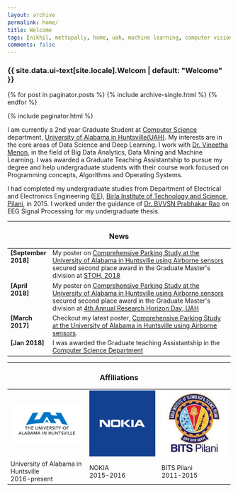 ```yaml
---
layout: archive
permalink: home/
title: Welcome
tags: [nikhil, mettupally, home, uah, machine learning, computer vision, data science, deep learning, graduate]
comments: false
---
```


<h3 class="archive__subtitle">{{ site.data.ui-text[site.locale].Welcom | default: "Welcome" }}</h3>

{% for post in paginator.posts %}
  {% include archive-single.html %}
{% endfor %}

{% include paginator.html %}

I am currently a 2nd year Graduate Student at [Computer Science]() department, [University of Alabama in Huntsville(UAH)]().
My interests are in the core areas of Data Science and Deep Learning. I work with [Dr. Vineetha Menon](https://www.uah.edu/science/departments/computer-science/faculty-staff/vineetha-menon), in the field of Big Data Analytics, Data Mining and Machine Learning.
I was awarded a Graduate Teaching Assistantship to pursue my degree and help undergraduate students with their course work focused
on Programming concepts, Algorithms and Operating Systems.

I had completed my undergraduate studies from Department of Electrical and Electronics Engineering ([EE](http://universe.bits-pilani.ac.in/hyderabad/EEE/Home)),
[Birla Institute of Technology and Science, Pilani](http://www.bits-pilani.ac.in/), in 2015. I worked under the guidance of [Dr. BVVSN Prabhakar Rao](http://universe.bits-pilani.ac.in/Hyderabad/bvvsnprabhakarrao/Profile) on EEG Signal Processing for my undergraduate thesis.

----

<h3 align="center">News</h3>
<table class='news-table'>
    <col width="15%">
    <col width="85%">
    <tr>
        <td valign="top"><strong>[September 2018]</strong></td>
        <td>My poster on <a href="https://cdm16608.contentdm.oclc.org/digital/collection/p16608coll24/id/313/rec/1">Comprehensive Parking Study at the University of Alabama in Huntsville using Airborne sensors</a>
        secured second place award in the Graduate Master's division at <a href="https://www.uah.edu/cpu2al/12950">STOH, 2018</a>
        </td>
    </tr>
    <tr>
        <td valign="top"><strong>[April 2018]</strong></td>
        <td>My poster on <a href="https://cdm16608.contentdm.oclc.org/digital/collection/p16608coll24/id/313/rec/1">Comprehensive Parking Study at the University of Alabama in Huntsville using Airborne sensors</a> secured second place award in the Graduate Master's division at <a href="https://www.uah.edu/news/research/outstanding-student-researchers-recognized-at-uah-research-horizons-day">4th Annual Research Horizon Day, UAH</a>
        </td>
    </tr>
    <tr>
        <td valign="top"><strong>[March 2017]</strong></td>
        <td>Checkout my latest poster, <a href="https://cdm16608.contentdm.oclc.org/digital/collection/p16608coll24/id/313/rec/1">Comprehensive Parking Study at the University of Alabama in Huntsville using Airborne sensors</a>.
        <!-- Github code available <a href="https://github.com/batra-mlp-lab/lang-emerge">here</a> -->
        </td>
    </tr>
    <tr>
        <td valign="top"><strong>[Jan 2018]</strong></td>
        <td>I was awarded the Graduate teaching Assistantship in the <a href='https://www.uah.edu/science/departments/computer-science'>Computer Science Department</a>
        </td>
    </tr>
    <!-- <tr>
        <td valign="top"><strong>[Dec 2017]</strong></td>
        <td>I received a <a href='https://nips.cc/Conferences/2017/Awards'>Best Reviewer Award</a> at NIPS 2017</td>
    </tr> -->
    <!-- <tr>
        <td valign="top"><strong>[Sept 2017]</strong></td>
        <td>Our paper on <a>Deepsets</a> has been accepted as an <b> oral</b> at NIPS, 2017</td>
    </tr> -->
    <!-- <tr>
        <td valign="top"><strong>[Aug 2017]</strong></td>
        <td>Our paper on <a>Natural Language Does Not Emerge 'Naturally' in Multi-Agent Dialog</a> won the <b>best short paper</b> award at EMNLP 2017</td>
    </tr> -->
    <!-- <tr>
        <td valign="top"><strong>[Aug 2017]</strong></td>
        <td>Our paper on <a>Learning Cooperative Visual Dialog Agents with Deep Reinforcement Learning</a> has been accepted as an <b> oral</b> at ICCV, 2017</td>
    </tr> -->
    <!-- <tr>
        <td valign="top"><strong>[July 2017]</strong></td>
        <td>Our paper on <a>Natural Language Does Not Emerge 'Naturally' in Multi-Agent Dialog</a> has been accepted as an <b> oral</b> at EMNLP, 2017</td>
    </tr> -->
    <!-- <tr>
        <td valign="top"><strong>[June 2017]</strong></td>
        <td>Checkout our latest paper, <a href="https://arxiv.org/abs/1706.08502">Natural Language Does Not Emerge 'Naturally' in Multi-Agent Dialog</a>, on Arxiv.
        Github code available <a href="https://github.com/batra-mlp-lab/lang-emerge">here</a></td>
    </tr> -->
    <!-- <tr>
        <td valign="top"><strong>[May 2017]</strong></td>
        <td>Our paper on <a>Canopy</a> got accepted at ICML, 2017</td>
    </tr> -->
    <!-- <tr>
        <td valign="top"><strong>[Apr 2017]</strong></td>
        <td>Our paper on <a>Exploring Personalized Neural Conversational Models</a> got accepted at IJCAI, 2017</td>
    </tr> -->
    <!-- <tr>
        <td valign="top"><strong>[Apr 2017]</strong></td>
        <td>Find our Github code for Visual Dialog <a href="https://github.com/batra-mlp-lab/visdial">here</a></td>
    </tr> -->
    <!-- <tr>
        <td valign="top"><strong>[Mar 2017]</strong></td>
        <td>Checkout our latest paper, <a href="https://arxiv.org/abs/1703.06585">Learning Cooperative Visual Dialog Agents with Deep Reinforcement Learning</a>, on arXiv</td>
    </tr> -->
    <!-- <tr>
        <td valign="top"><strong>[Mar 2017]</strong></td>
        <td>Checkout our latest paper, <a href="https://arxiv.org/abs/1703.06114">Deepsets</a>, on arXiv</td>
    </tr> -->
    <!-- <tr>
        <td valign="top"><strong>[Mar 2017]</strong></td>
        <td>Our paper on <a href="https://visualdialog.org/">Visual Dialog</a> got accepted at CVPR, 2017 as a <b>Spotlight</b></td>
    </tr> -->
    <!-- <tr>
        <td valign="top"><strong>[Mar 2017]</strong></td>
        <td>Interning at <a href="https://research.fb.com/category/facebook-ai-research-fair/">Facebook AI Research (FAIR)</a> this summer, with <a href="http://rohrbach.vision/">Marcus Rohrbach</a></td>
    </tr> -->
    <!-- <tr>
        <td valign="top"><strong>[Nov 2016]</strong></td>
        <td>Checkout our latest paper, <a href="http://arxiv.org/abs/1611.08669">Visual Dialog</a>, on arXiv</td>
    </tr> -->
    <!-- <tr>
        <td valign="top"><strong>[Aug 2016]</strong></td>
        <td>Serving as Vice-President of <a href="https://www.ece.cmu.edu/~ego/"> ECE Graduate Organization</a>, CMU</td>
    </tr> -->
    <!-- <tr>
        <td valign="top"><strong>[May 2016]</strong></td>
        <td>Serving as a reviewer for <a href="https://nips.cc/"> NIPS 2016</a></td>
    </tr> -->
    <!-- <tr>
        <td valign="top"><strong>[Mar 2016]</strong></td>
        <td>Our paper on <a href="http://arxiv.org/abs/1511.07067">Visual Word2Vec</a> got accepted to CVPR, 2016</td>
    </tr> -->
    <!-- <tr>
        <td valign="top"><strong>[Dec 2015]</strong></td>
        <td>I would be interning at <a href="https://www.snapchat.com/">Snapchat</a> this summer</td>
    </tr> -->
    <!-- <tr>
        <td valign="top"><strong>[Nov 2015]</strong></td>
        <td>Checkout our latest paper, <a href="http://arxiv.org/abs/1511.07067">Visual Word2Vec</a>, on arXiv</td>
    </tr> -->
    <!-- <tr>
        <td valign="top"><strong>[Oct 2015]</strong></td>
        <td>Checkout our paper, <a href="http://opt-ml.org/papers/OPT2015_paper_52.pdf">Comparing Gibbs, EM and SEM for MAP Inference in Mixture Models</a>, which got accepted in NIPS: <a href="http://opt-ml.org/papers.html">OPT</a> workshop, 2015</td>
    </tr> -->
</table>

----

<h3 align="center">Affiliations</h3>
<table align="center" class='affl-pic'>
    <tr>
        <td>
            <a href="https://www.uah.edu/">
            <img src="/images/UAH_blueblk.png"></a>
        </td>
        <td>
            <a href="https://networks.nokia.com/">
            <img src="/images/nokia-logo.jpg"></a> <!--add logos in the images folder-->
        </td>
        <td>
            <a href="http://www.bits-pilani.ac.in/">
            <img src="/images/bits_pilani.jpeg"></a> <!--add logos in the images folder-->
        </td>
    <!--/tr-->
    <tr>
        <td>University of Alabama in Huntsville<br>2016-present</td>
        <td>NOKIA<br>2015-2016</td>
        <td>BITS Pilani<br>2011-2015</td>
    </tr>
    </tr>
    <!-- </tr>
        <td>
            <a href="https://www.snapchat.com/">
            <img src="/images/snapchat-logo.png"></a>
        </td>
        <td>
            <a href="https://research.fb.com/category/facebook-ai-research-fair/">
            <img src="/images/fair-logo.png"></a>
        </td>
        <td>
            <a href="https://ai.google/research/teams/brain">
            <img src="/images/google-logo.png"></a>
        </td>
    </tr> -->
    <!-- <tr>
        <td>Snapchat Research<br>Summer 2016</td>
        <td>Facebook AI Research<br>Summer 2017</td>
        <td>Google Brain<br>Summer 2018</td>
    </tr> -->
</table>
